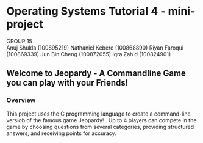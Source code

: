# Operating Systems Tutorial 4 - mini-project

GROUP 15  
Anuj Shukla (100895219)
Nathaniel Kebere (100868890)
Riyan Faroqui (100869339)
Jun Bin Cheng (100872055)
Iqra Zahid (100824901)

## Welcome to Jeopardy - A Commandline Game you can play with your Friends!
### Overview
This project uses the C programming language to create a command-line versiob of the famous game Jeopardy! . Up to 4 players can compete in the game by choosing questions from several categories, providing structured answers, and receiving points for accuracy. 



